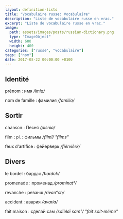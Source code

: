 ```yaml
---
layout: definition-lists
title: "Vocabulaire russe: Vocabulaire"
description: "Liste de vocabulaire russe en vrac."
excerpt: "Liste de vocabulaire russe en vrac."
image:
  path: assets/images/posts/russian-dictionary.png
  type: "ImageObject"
  width: 600
  height: 400
categories: ["russe", "vocabulaire"]
tags: ["nom"]
date: 2017-08-22 00:00:00 +0100
---
```


## Identité

prénom
: имя
*/imia/*

nom de famille
: фамилия
*/familia/*


## Sortir

chanson
: Песня
*/pisnia/*

film
: pl.
  : фильмы
  */filmî/ "films"*

feux d'artifice
: фейерверк
*/fièrvièrk/*


## Divers

le bordel
: бардак
*/bardak/*

promenade
: променад
*/prominatᵉ/*

revanche
: реванш
*/rivanᵉch/*

accident
: авария
*/avaria/*

fait maison
: сделай сам
*/sdièlaï samᵉ/ "fait soit-même"*
